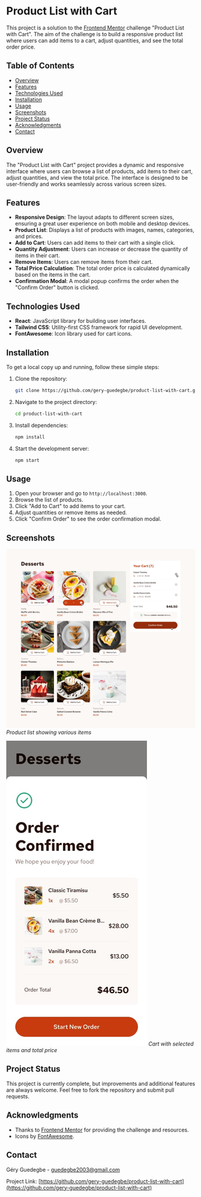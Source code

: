 # Product List with Cart

This project is a solution to the [Frontend Mentor](https://www.frontendmentor.io) challenge "Product List with Cart". The aim of the challenge is to build a responsive product list where users can add items to a cart, adjust quantities, and see the total order price.

## Table of Contents

- [Overview](#overview)
- [Features](#features)
- [Technologies Used](#technologies-used)
- [Installation](#installation)
- [Usage](#usage)
- [Screenshots](#screenshots)
- [Project Status](#project-status)
- [Acknowledgments](#acknowledgments)
- [Contact](#contact)

## Overview

The "Product List with Cart" project provides a dynamic and responsive interface where users can browse a list of products, add items to their cart, adjust quantities, and view the total price. The interface is designed to be user-friendly and works seamlessly across various screen sizes.

## Features

- **Responsive Design**: The layout adapts to different screen sizes, ensuring a great user experience on both mobile and desktop devices.
- **Product List**: Displays a list of products with images, names, categories, and prices.
- **Add to Cart**: Users can add items to their cart with a single click.
- **Quantity Adjustment**: Users can increase or decrease the quantity of items in their cart.
- **Remove Items**: Users can remove items from their cart.
- **Total Price Calculation**: The total order price is calculated dynamically based on the items in the cart.
- **Confirmation Modal**: A modal popup confirms the order when the "Confirm Order" button is clicked.

## Technologies Used

- **React**: JavaScript library for building user interfaces.
- **Tailwind CSS**: Utility-first CSS framework for rapid UI development.
- **FontAwesome**: Icon library used for cart icons.

## Installation

To get a local copy up and running, follow these simple steps:

1. Clone the repository:
   ```bash
   git clone https://github.com/gery-guedegbe/product-list-with-cart.git
   ```
2. Navigate to the project directory:
   ```bash
   cd product-list-with-cart
   ```
3. Install dependencies:
   ```bash
   npm install
   ```
4. Start the development server:
   ```bash
   npm start
   ```

## Usage

1. Open your browser and go to `http://localhost:3000`.
2. Browse the list of products.
3. Click "Add to Cart" to add items to your cart.
4. Adjust quantities or remove items as needed.
5. Click "Confirm Order" to see the order confirmation modal.

## Screenshots

![Product List](./src/design/active-states.jpg)
_Product list showing various items_

![Cart](./src/design/mobile-design-order-confirmation.jpg)
_Cart with selected items and total price_

## Project Status

This project is currently complete, but improvements and additional features are always welcome. Feel free to fork the repository and submit pull requests.

## Acknowledgments

- Thanks to [Frontend Mentor](https://www.frontendmentor.io) for providing the challenge and resources.
- Icons by [FontAwesome](https://fontawesome.com).

## Contact

Géry Guedegbe - [guedegbe2003@gmail.com](mailto:guedegbe2003@gmail.com)

Project Link: [https://github.com/gery-guedegbe/product-list-with-cart](https://github.com/gery-guedegbe/product-list-with-cart)
